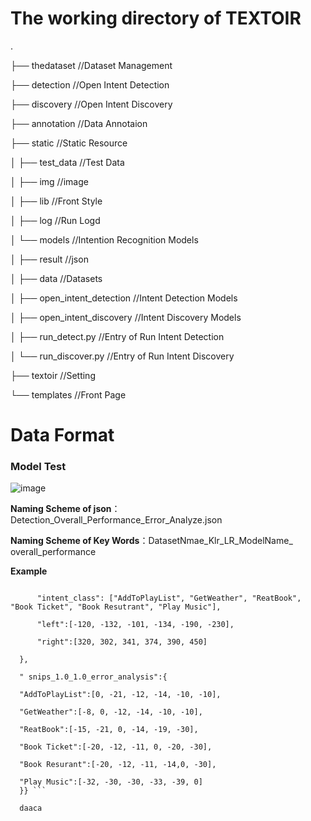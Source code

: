 # The working directory of TEXTOIR

.

├── thedataset 			//Dataset Management

├── detection			//Open Intent Detection

├── discovery			//Open Intent Discovery

├── annotation			//Data Annotaion

├── static				//Static Resource

│   ├── test_data		//Test Data

│   ├── img			//image

│   ├── lib				//Front Style

│   ├── log				//Run Logd

│   └── models			//Intention Recognition Models

│       ├── result		//json

│       ├── data			//Datasets

│       ├── open_intent_detection	//Intent Detection Models

│       ├── open_intent_discovery	//Intent Discovery Models

│       ├── run_detect.py			//Entry of Run Intent Detection

│       └── run_discover.py		//Entry of Run Intent Discovery

├── textoir				//Setting

└── templates			//Front Page

# Data Format 

### Model Test
![image](https://user-images.githubusercontent.com/37832030/109410374-21fa9f80-79d5-11eb-8c93-6ce543f56059.png)

**Naming Scheme of json**：Detection_Overall_Performance_Error_Analyze.json

  **Naming Scheme of Key Words**：DatasetNmae_Klr_LR_ModelName_ overall_performance
  
  **Example**
  
  ``` {"snips_1.0_1.0_overall_performance":{
    
        "intent_class": ["AddToPlayList", "GetWeather", "ReatBook", "Book Ticket", "Book Resutrant", "Play Music"],
        
        "left":[-120, -132, -101, -134, -190, -230],
        
        "right":[320, 302, 341, 374, 390, 450]
        
    },
    
    " snips_1.0_1.0_error_analysis":{
    
    "AddToPlayList":[0, -21, -12, -14, -10, -10],
    
    "GetWeather":[-8, 0, -12, -14, -10, -10],
    
    "ReatBook":[-15, -21, 0, -14, -19, -30],
    
    "Book Ticket":[-20, -12, -11, 0, -20, -30],
    
    "Book Resurant":[-20, -12, -11, -14,0, -30],
    
    "Play Music":[-32, -30, -30, -33, -39, 0]
    }} ```
    
    daaca
  
  
